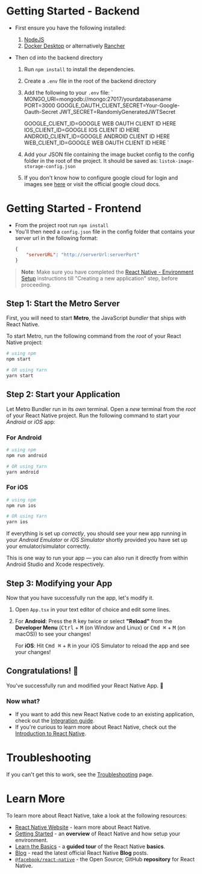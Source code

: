 # Getting Started - Backend

- First ensure you have the following installed:
    1. [NodeJS](https://nodejs.org/en/download/package-manager/current)
    2. [Docker Desktop](https://www.docker.com/products/docker-desktop/) or alternatively [Rancher](https://rancherdesktop.io/)

- Then cd into the backend directory
    1. Run `npm install` to install the dependencies.
    2. Create a `.env` file in the root of the backend directory
    3. Add the following to your `.env` file:
        `
        MONGO_URI=mongodb://mongo:27017/yourdatabasename
        PORT=3000
        GOOGLE_OAUTH_CLIENT_SECRET=Your-Google-Oauth-Secret
        JWT_SECRET=RandomlyGeneratedJWTSecret

        GOOGLE_CLIENT_ID=GOOGLE WEB OAUTH CLIENT ID HERE
        IOS_CLIENT_ID=GOOGLE IOS CLIENT ID HERE
        ANDROID_CLIENT_ID=GOOGLE ANDROID CLIENT ID HERE
        WEB_CLIENT_ID=GOOGLE WEB OAUTH CLIENT ID HERE
        `

    4. Add your JSON file containing the image bucket config to the config folder in the root of the project. It should be saved as:
        `listok-image-storage-config.json`

    5. If you don't know how to configure google cloud for login and images see [here](configure-google-cloud.md) or visit the official google cloud docs. 

# Getting Started - Frontend

- From the project root run `npm install`
- You'll then need a `config.json` file in the config folder that contains your server url in the following format:
    ```json
    {
        "serverURL": "http://serverUrl:serverPort" 
    }
    ```

>**Note**: Make sure you have completed the [React Native - Environment Setup](https://reactnative.dev/docs/environment-setup) instructions till "Creating a new application" step, before proceeding.

## Step 1: Start the Metro Server

First, you will need to start **Metro**, the JavaScript _bundler_ that ships _with_ React Native.

To start Metro, run the following command from the _root_ of your React Native project:

```bash
# using npm
npm start

# OR using Yarn
yarn start
```

## Step 2: Start your Application

Let Metro Bundler run in its _own_ terminal. Open a _new_ terminal from the _root_ of your React Native project. Run the following command to start your _Android_ or _iOS_ app:

### For Android

```bash
# using npm
npm run android

# OR using Yarn
yarn android
```

### For iOS

```bash
# using npm
npm run ios

# OR using Yarn
yarn ios
```

If everything is set up _correctly_, you should see your new app running in your _Android Emulator_ or _iOS Simulator_ shortly provided you have set up your emulator/simulator correctly.

This is one way to run your app — you can also run it directly from within Android Studio and Xcode respectively.

## Step 3: Modifying your App

Now that you have successfully run the app, let's modify it.

1. Open `App.tsx` in your text editor of choice and edit some lines.
2. For **Android**: Press the <kbd>R</kbd> key twice or select **"Reload"** from the **Developer Menu** (<kbd>Ctrl</kbd> + <kbd>M</kbd> (on Window and Linux) or <kbd>Cmd ⌘</kbd> + <kbd>M</kbd> (on macOS)) to see your changes!

   For **iOS**: Hit <kbd>Cmd ⌘</kbd> + <kbd>R</kbd> in your iOS Simulator to reload the app and see your changes!

## Congratulations! :tada:

You've successfully run and modified your React Native App. :partying_face:

### Now what?

- If you want to add this new React Native code to an existing application, check out the [Integration guide](https://reactnative.dev/docs/integration-with-existing-apps).
- If you're curious to learn more about React Native, check out the [Introduction to React Native](https://reactnative.dev/docs/getting-started).

# Troubleshooting

If you can't get this to work, see the [Troubleshooting](https://reactnative.dev/docs/troubleshooting) page.

# Learn More

To learn more about React Native, take a look at the following resources:

- [React Native Website](https://reactnative.dev) - learn more about React Native.
- [Getting Started](https://reactnative.dev/docs/environment-setup) - an **overview** of React Native and how setup your environment.
- [Learn the Basics](https://reactnative.dev/docs/getting-started) - a **guided tour** of the React Native **basics**.
- [Blog](https://reactnative.dev/blog) - read the latest official React Native **Blog** posts.
- [`@facebook/react-native`](https://github.com/facebook/react-native) - the Open Source; GitHub **repository** for React Native.